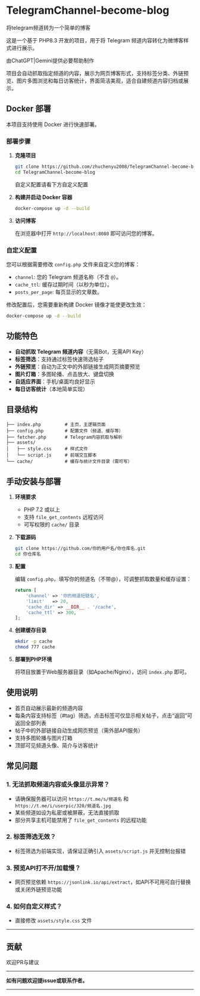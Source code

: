 # TelegramChannel-become-blog

将telegram频道转为一个简单的博客

这是一个基于 PHP8.3 开发的项目，用于将 Telegram 频道内容转化为微博客样式进行展示。

由ChatGPT|Gemini提供必要帮助制作

项目会自动抓取指定频道的内容，展示为网页博客形式，支持标签分类、外链预览、图片多图浏览和每日访客统计，界面简洁美观，适合自建频道内容归档或展示。

## Docker 部署

本项目支持使用 Docker 进行快速部署。

### 部署步骤

1.  **克隆项目**

    ```bash
    git clone https://github.com/zhuchenyu2008/TelegramChannel-become-blog.git
    cd TelegramChannel-become-blog
    ```
    自定义配置请看下方自定义配置
2.  **构建并启动 Docker 容器**

    ```bash
    docker-compose up -d --build
    ```

3.  **访问博客**

    在浏览器中打开 `http://localhost:8080` 即可访问您的博客。

### 自定义配置

您可以根据需要修改 `config.php` 文件来自定义您的博客：

*   `channel`: 您的 Telegram 频道名称（不含 `@`）。
*   `cache_ttl`: 缓存过期时间（以秒为单位）。
*   `posts_per_page`: 每页显示的文章数。

修改配置后，您需要重新构建 Docker 镜像才能使更改生效：

```bash
docker-compose up -d --build
```

## 功能特色

- **自动抓取 Telegram 频道内容**（无需Bot，无需API Key）
- **标签筛选**：支持通过标签快速筛选帖子
- **外链预览**：自动为正文中的外部链接生成网页摘要预览
- **图片灯箱**：多图轮播、点击放大、键盘切换
- **自适应界面**：手机/桌面均良好显示
- **每日访客统计**（本地简单实现）

## 目录结构

```
├── index.php         # 主页，主逻辑页面
├── config.php        # 配置文件（频道、缓存等）
├── fetcher.php       # Telegram内容抓取与解析
├── assets/
│   ├── style.css     # 样式文件
│   └── script.js     # 前端交互脚本
└── cache/            # 缓存与统计文件目录（需可写）
```

## 手动安装与部署

1. **环境要求**

   - PHP 7.2 或以上
   - 支持 `file_get_contents` 远程访问
   - 可写权限的 `cache/` 目录

2. **下载源码**

   ```bash
   git clone https://github.com/你的用户名/你仓库名.git
   cd 你仓库名
   ```

3. **配置**

   编辑 `config.php`，填写你的频道名（不带@），可调整抓取数量和缓存设置：

   ```php
   return [
       'channel' => '你的频道短链名',
       'limit'   => 20,
       'cache_dir' => __DIR__ . '/cache',
       'cache_ttl' => 300,
   ];
   ```

4. **创建缓存目录**

   ```bash
   mkdir -p cache
   chmod 777 cache
   ```

5. **部署到PHP环境**

   将项目放置于Web服务器目录（如Apache/Nginx），访问 `index.php` 即可。

## 使用说明

- 首页自动展示最新的频道内容
- 每条内容支持标签（#tag）筛选，点击标签可仅显示相关帖子，点击“返回”可返回全部列表
- 帖子中的外部链接自动生成网页预览（需外部API服务）
- 支持多图轮播与图片灯箱
- 顶部可见频道头像、简介与访客统计

## 常见问题

### 1. 无法抓取频道内容或头像显示异常？

- 请确保服务器可以访问 `https://t.me/s/频道名` 和 `https://t.me/i/userpic/320/频道名.jpg`
- 某些频道如设为私密或被屏蔽，无法直接抓取
- 部分共享主机可能禁用了 `file_get_contents` 的远程功能

### 2. 标签筛选无效？

- 标签筛选为前端实现，请保证正确引入 `assets/script.js` 并无控制台报错

### 3. 预览API打不开/加载慢？

- 网页预览依赖 `https://jsonlink.io/api/extract`，如API不可用可自行替换或关闭外链预览功能

### 4. 如何自定义样式？

- 直接修改 `assets/style.css` 文件



---

## 贡献

欢迎PR与建议

---

**如有问题欢迎提issue或联系作者。**

---
